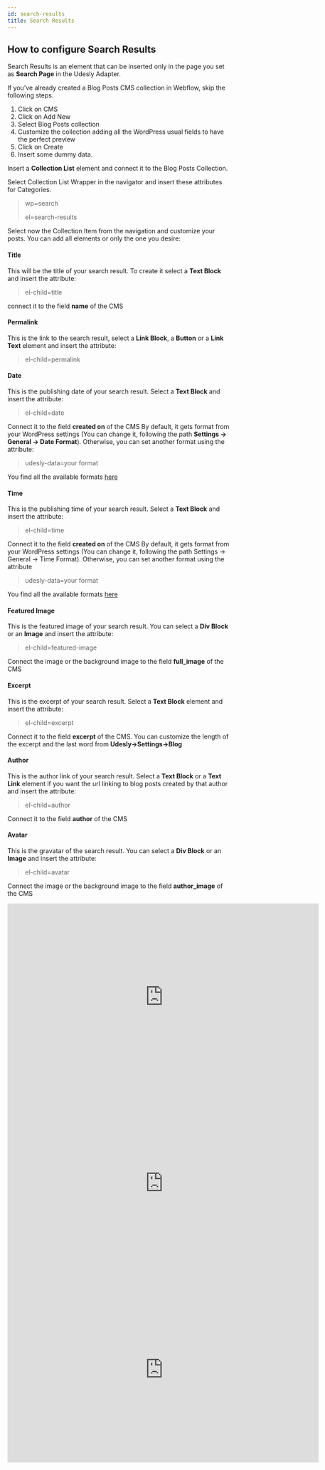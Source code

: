 ```yaml
---
id: search-results
title: Search Results
---
```


## How to configure Search Results

Search Results is an element that can be inserted only in the page you set as **Search Page** in the Udesly Adapter.

If you’ve already created a Blog Posts CMS collection in Webflow, skip the following steps.

1) Click on CMS
2) Click on Add New
3) Select Blog Posts collection
4) Customize the collection adding all the WordPress usual fields to have the perfect preview
5) Click on Create
6) Insert some dummy data.

Insert a **Collection List** element and connect it to the Blog Posts Collection.

Select Collection List Wrapper in the navigator and insert these attributes for Categories.

> wp=search
>
> el=search-results

Select now the Collection Item from the navigation and customize your posts. You can add all elements or only the one you desire:

#### Title
This will be the title of your search result. To create it select a **Text Block** and insert the attribute:

> el-child=title

connect it to the field **name** of the CMS

#### Permalink
This is the link to the search result, select a **Link Block**, a **Button** or a **Link Text** element and insert the attribute:

> el-child=permalink

#### Date
This is the publishing date of your search result. Select a **Text Block** and insert the attribute:

> el-child=date

Connect it to the field **created on** of the CMS
By default, it gets format from your WordPress settings (You can change it, following the path **Settings -> General -> Date Format**). Otherwise, you can set another format using the attribute:

> udesly-data=your format

You find all the available formats [here](https://codex.wordpress.org/Formatting_Date_and_Time)

#### Time
This is the publishing time of your search result. Select a **Text Block** and insert the attribute:

> el-child=time

Connect it to the field **created on** of the CMS
By default, it gets format from your WordPress settings (You can change it, following the path Settings -> General -> Time Format). Otherwise, you can set another format using the attribute

> udesly-data=your format

You find all the available formats [here](https://codex.wordpress.org/Formatting_Date_and_Time)

#### Featured Image
This is the featured image of your search result. You can select a **Div Block** or an **Image** and insert the attribute:

> el-child=featured-image

Connect the image or the background image to the field **full_image** of the CMS

#### Excerpt
This is the excerpt of your search result. Select a **Text Block** element and insert the attribute:

> el-child=excerpt

Connect it to the field **excerpt** of the CMS.
You can customize the length of the excerpt and the last word from **Udesly->Settings->Blog**

#### Author
This is the author link of your search result. Select a **Text Block** or a **Text Link** element if you want the url linking to blog posts created by that author and insert the attribute:

> el-child=author

Connect it to the field **author** of the CMS 

#### Avatar
This is the gravatar of the search result. You can select a **Div Block** or an **Image** and insert the attribute:

> el-child=avatar

Connect the image or the background image to the field **author_image** of the CMS

<iframe width="700" height="419" src="https://www.youtube.com/embed/tXhHMb3sdl0?list=PLLChkVtVa_Zs1Xkb5m8MSzXT_MBBNu4TL" frameborder="0" allow="accelerometer; autoplay; encrypted-media; gyroscope; picture-in-picture" allowfullscreen></iframe>

<iframe width="700" height="419" src="https://www.youtube.com/embed/Y27oXg_1JRM?list=PLLChkVtVa_Zs1Xkb5m8MSzXT_MBBNu4TL" frameborder="0" allow="accelerometer; autoplay; encrypted-media; gyroscope; picture-in-picture" allowfullscreen></iframe>

<iframe width="700" height="419" src="https://www.youtube.com/embed/2_hJQpJROI8?list=PLLChkVtVa_Zs1Xkb5m8MSzXT_MBBNu4TL" frameborder="0" allow="accelerometer; autoplay; encrypted-media; gyroscope; picture-in-picture" allowfullscreen></iframe>